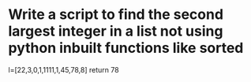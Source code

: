 # Write a script to find the second largest integer in a list not using python inbuilt functions like sorted
  l=[22,3,0,1,1111,1,45,78,8]
  return 78
